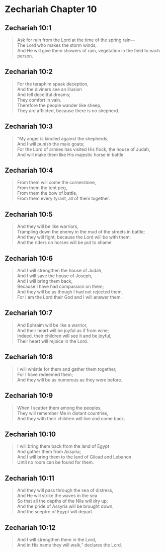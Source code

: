 # Zechariah Chapter 10

## Zechariah 10:1

> Ask for rain from the Lord at the time of the spring rain—  
> The Lord who makes the storm winds;  
> And He will give them showers of rain, vegetation in the field to each person.

## Zechariah 10:2

> For the teraphim speak deception,  
> And the diviners see an illusion  
> And tell deceitful dreams;  
> They comfort in vain.  
> Therefore the people wander like sheep,  
> They are afflicted, because there is no shepherd.

## Zechariah 10:3

> “My anger is kindled against the shepherds,  
> And I will punish the male goats;  
> For the Lord of armies has visited His flock, the house of Judah,  
> And will make them like His majestic horse in battle.

## Zechariah 10:4

> From them will come the cornerstone,  
> From them the tent peg,  
> From them the bow of battle,  
> From them every tyrant, all of them together.

## Zechariah 10:5

> And they will be like warriors,  
> Trampling down the enemy in the mud of the streets in battle;  
> And they will fight, because the Lord will be with them;  
> And the riders on horses will be put to shame.

## Zechariah 10:6

> And I will strengthen the house of Judah,  
> And I will save the house of Joseph,  
> And I will bring them back,  
> Because I have had compassion on them;  
> And they will be as though I had not rejected them,  
> For I am the Lord their God and I will answer them.

## Zechariah 10:7

> And Ephraim will be like a warrior,  
> And their heart will be joyful as if from wine;  
> Indeed, their children will see it and be joyful,  
> Their heart will rejoice in the Lord.

## Zechariah 10:8

> I will whistle for them and gather them together,  
> For I have redeemed them;  
> And they will be as numerous as they were before.

## Zechariah 10:9

> When I scatter them among the peoples,  
> They will remember Me in distant countries,  
> And they with their children will live and come back.

## Zechariah 10:10

> I will bring them back from the land of Egypt  
> And gather them from Assyria;  
> And I will bring them to the land of Gilead and Lebanon  
> Until no room can be found for them.

## Zechariah 10:11

> And they will pass through the sea of distress,  
> And He will strike the waves in the sea  
> So that all the depths of the Nile will dry up;  
> And the pride of Assyria will be brought down,  
> And the sceptre of Egypt will depart.

## Zechariah 10:12

> And I will strengthen them in the Lord,  
> And in His name they will walk,” declares the Lord.
